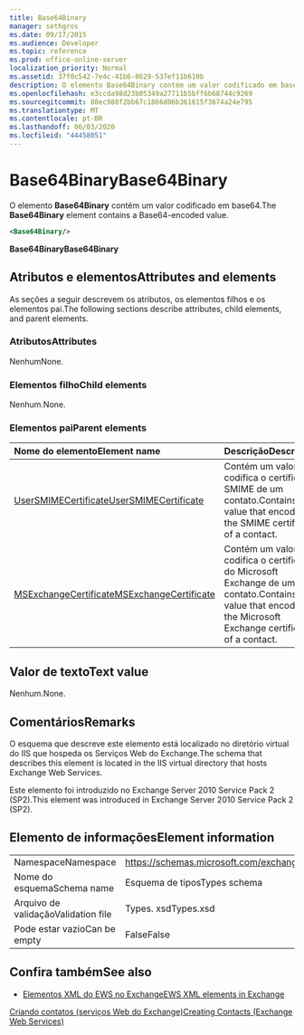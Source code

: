 ```yaml
---
title: Base64Binary
manager: sethgros
ms.date: 09/17/2015
ms.audience: Developer
ms.topic: reference
ms.prod: office-online-server
localization_priority: Normal
ms.assetid: 37f0c542-7e4c-41b6-8629-537ef11b610b
description: O elemento Base64Binary contém um valor codificado em base64.
ms.openlocfilehash: e3ccda98d23b05349a27711b5bff6b68744c9269
ms.sourcegitcommit: 88ec988f2bb67c1866d06b361615f3674a24e795
ms.translationtype: MT
ms.contentlocale: pt-BR
ms.lasthandoff: 06/03/2020
ms.locfileid: "44458051"
---
```

# <a name="base64binary"></a><span data-ttu-id="63368-103">Base64Binary</span><span class="sxs-lookup"><span data-stu-id="63368-103">Base64Binary</span></span>

<span data-ttu-id="63368-104">O elemento **Base64Binary** contém um valor codificado em base64.</span><span class="sxs-lookup"><span data-stu-id="63368-104">The **Base64Binary** element contains a Base64-encoded value.</span></span> 
  
```XML
<Base64Binary/>
```

 <span data-ttu-id="63368-105">**Base64Binary**</span><span class="sxs-lookup"><span data-stu-id="63368-105">**Base64Binary**</span></span>
## <a name="attributes-and-elements"></a><span data-ttu-id="63368-106">Atributos e elementos</span><span class="sxs-lookup"><span data-stu-id="63368-106">Attributes and elements</span></span>

<span data-ttu-id="63368-107">As seções a seguir descrevem os atributos, os elementos filhos e os elementos pai.</span><span class="sxs-lookup"><span data-stu-id="63368-107">The following sections describe attributes, child elements, and parent elements.</span></span>
  
### <a name="attributes"></a><span data-ttu-id="63368-108">Atributos</span><span class="sxs-lookup"><span data-stu-id="63368-108">Attributes</span></span>

<span data-ttu-id="63368-109">Nenhum</span><span class="sxs-lookup"><span data-stu-id="63368-109">None.</span></span>
  
### <a name="child-elements"></a><span data-ttu-id="63368-110">Elementos filho</span><span class="sxs-lookup"><span data-stu-id="63368-110">Child elements</span></span>

<span data-ttu-id="63368-111">Nenhum.</span><span class="sxs-lookup"><span data-stu-id="63368-111">None.</span></span>
  
### <a name="parent-elements"></a><span data-ttu-id="63368-112">Elementos pai</span><span class="sxs-lookup"><span data-stu-id="63368-112">Parent elements</span></span>

|<span data-ttu-id="63368-113">**Nome do elemento**</span><span class="sxs-lookup"><span data-stu-id="63368-113">**Element name**</span></span>|<span data-ttu-id="63368-114">**Descrição**</span><span class="sxs-lookup"><span data-stu-id="63368-114">**Description**</span></span>|
|:-----|:-----|
|[<span data-ttu-id="63368-115">UserSMIMECertificate</span><span class="sxs-lookup"><span data-stu-id="63368-115">UserSMIMECertificate</span></span>](usersmimecertificate.md) <br/> |<span data-ttu-id="63368-116">Contém um valor que codifica o certificado SMIME de um contato.</span><span class="sxs-lookup"><span data-stu-id="63368-116">Contains a value that encodes the SMIME certificate of a contact.</span></span>  <br/> |
|[<span data-ttu-id="63368-117">MSExchangeCertificate</span><span class="sxs-lookup"><span data-stu-id="63368-117">MSExchangeCertificate</span></span>](msexchangecertificate.md) <br/> |<span data-ttu-id="63368-118">Contém um valor que codifica o certificado do Microsoft Exchange de um contato.</span><span class="sxs-lookup"><span data-stu-id="63368-118">Contains a value that encodes the Microsoft Exchange certificate of a contact.</span></span>  <br/> |
   
## <a name="text-value"></a><span data-ttu-id="63368-119">Valor de texto</span><span class="sxs-lookup"><span data-stu-id="63368-119">Text value</span></span>

<span data-ttu-id="63368-120">Nenhum.</span><span class="sxs-lookup"><span data-stu-id="63368-120">None.</span></span>
  
## <a name="remarks"></a><span data-ttu-id="63368-121">Comentários</span><span class="sxs-lookup"><span data-stu-id="63368-121">Remarks</span></span>

<span data-ttu-id="63368-122">O esquema que descreve este elemento está localizado no diretório virtual do IIS que hospeda os Serviços Web do Exchange.</span><span class="sxs-lookup"><span data-stu-id="63368-122">The schema that describes this element is located in the IIS virtual directory that hosts Exchange Web Services.</span></span>
  
<span data-ttu-id="63368-123">Este elemento foi introduzido no Exchange Server 2010 Service Pack 2 (SP2).</span><span class="sxs-lookup"><span data-stu-id="63368-123">This element was introduced in Exchange Server 2010 Service Pack 2 (SP2).</span></span>
  
## <a name="element-information"></a><span data-ttu-id="63368-124">Elemento de informações</span><span class="sxs-lookup"><span data-stu-id="63368-124">Element information</span></span>

|||
|:-----|:-----|
|<span data-ttu-id="63368-125">Namespace</span><span class="sxs-lookup"><span data-stu-id="63368-125">Namespace</span></span>  <br/> |https://schemas.microsoft.com/exchange/services/2006/types  <br/> |
|<span data-ttu-id="63368-126">Nome do esquema</span><span class="sxs-lookup"><span data-stu-id="63368-126">Schema name</span></span>  <br/> |<span data-ttu-id="63368-127">Esquema de tipos</span><span class="sxs-lookup"><span data-stu-id="63368-127">Types schema</span></span>  <br/> |
|<span data-ttu-id="63368-128">Arquivo de validação</span><span class="sxs-lookup"><span data-stu-id="63368-128">Validation file</span></span>  <br/> |<span data-ttu-id="63368-129">Types. xsd</span><span class="sxs-lookup"><span data-stu-id="63368-129">Types.xsd</span></span>  <br/> |
|<span data-ttu-id="63368-130">Pode estar vazio</span><span class="sxs-lookup"><span data-stu-id="63368-130">Can be empty</span></span>  <br/> |<span data-ttu-id="63368-131">False</span><span class="sxs-lookup"><span data-stu-id="63368-131">False</span></span>  <br/> |
   
## <a name="see-also"></a><span data-ttu-id="63368-132">Confira também</span><span class="sxs-lookup"><span data-stu-id="63368-132">See also</span></span>



- [<span data-ttu-id="63368-133">Elementos XML do EWS no Exchange</span><span class="sxs-lookup"><span data-stu-id="63368-133">EWS XML elements in Exchange</span></span>](ews-xml-elements-in-exchange.md)


[<span data-ttu-id="63368-134">Criando contatos (serviços Web do Exchange)</span><span class="sxs-lookup"><span data-stu-id="63368-134">Creating Contacts (Exchange Web Services)</span></span>](https://msdn.microsoft.com/library/4845917e-70d1-481c-bbd7-011ec6571789%28Office.15%29.aspx)

